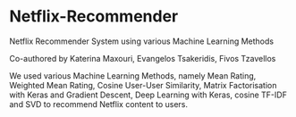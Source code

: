 # Netflix-Recommender
Netflix Recommender System using various Machine Learning Methods

Co-authored by Katerina Maxouri, Evangelos Tsakeridis, Fivos Tzavellos

We used various Machine Learning Methods, namely Mean Rating, Weighted Mean Rating, Cosine User-User Similarity, Matrix Factorisation with Keras and Gradient Descent, Deep Learning with Keras, cosine TF-IDF and SVD to recommend Netflix content to users.
